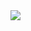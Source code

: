 <img src="https://capsule-render.vercel.app/api?type=waving&color=0:24c6dc,100:514a9d&height=200&section=header&text=Mynameis%20seok&fontSize=60" />
